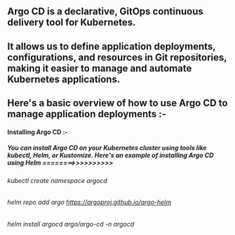 ## Argo CD is a declarative, GitOps continuous delivery tool for Kubernetes.

## It allows us to define application deployments, configurations, and resources in Git repositories, making it easier to manage and automate Kubernetes applications.

## Here's a basic overview of how to use Argo CD to manage application deployments :-

#### Installing Argo CD :-
##### You can install Argo CD on your Kubernetes cluster using tools like kubectl, Helm, or Kustomize. Here's an example of installing Argo CD using Helm ========>>>>>>>>>>
###### kubectl create namespace argocd
###### helm repo add argo https://argoproj.github.io/argo-helm
###### helm install argocd argo/argo-cd -n argocd
